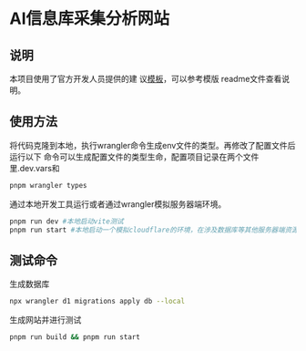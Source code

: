 # AI信息库采集分析网站

## 说明

本项目使用了官方开发人员提供的建
议[模板](https://github.com/edmundhung/remix-cloudflare-template)，可以参考模版
readme文件查看说明。

## 使用方法

将代码克隆到本地，执行wrangler命令生成env文件的类型。再修改了配置文件后运行以下
命令可以生成配置文件的类型生命，配置项目记录在两个文件里.dev.vars和

```bash
pnpm wrangler types
```

通过本地开发工具运行或者通过wrangler模拟服务器端环境。

```bash
pnpm run dev #本地启动vite测试
pnpm run start #本地启动一个模拟cloudflare的环境，在涉及数据库等其他服务器端资源的情况下需要使用该命令测试
```

## 测试命令

生成数据库

```bash
npx wrangler d1 migrations apply db --local
```

生成网站并进行测试

```bash
pnpm run build && pnpm run start
```
